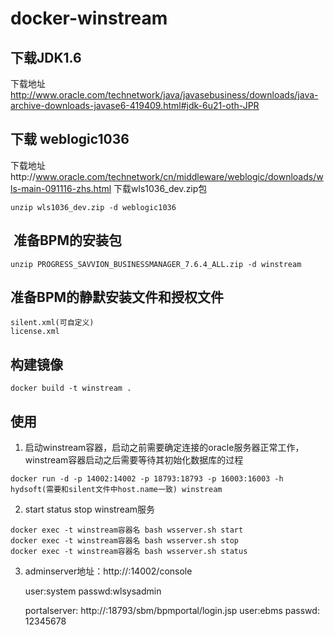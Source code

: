 # docker-winstream
## 下载JDK1.6
下载地址 http://www.oracle.com/technetwork/java/javasebusiness/downloads/java-archive-downloads-javase6-419409.html#jdk-6u21-oth-JPR
## 下载 weblogic1036
下载地址http://www.oracle.com/technetwork/cn/middleware/weblogic/downloads/wls-main-091116-zhs.html
下载wls1036_dev.zip包
```
unzip wls1036_dev.zip -d weblogic1036
```
##  准备BPM的安装包
```
unzip PROGRESS_SAVVION_BUSINESSMANAGER_7.6.4_ALL.zip -d winstream
```
## 准备BPM的静默安装文件和授权文件
```
silent.xml(可自定义)
license.xml
```
## 构建镜像
```
docker build -t winstream .
```
## 使用
1. 启动winstream容器，启动之前需要确定连接的oracle服务器正常工作，winstream容器启动之后需要等待其初始化数据库的过程
```
docker run -d -p 14002:14002 -p 18793:18793 -p 16003:16003 -h hydsoft(需要和silent文件中host.name一致) winstream
```
2. start status stop winstream服务
```
docker exec -t winstream容器名 bash wsserver.sh start
docker exec -t winstream容器名 bash wsserver.sh stop
docker exec -t winstream容器名 bash wsserver.sh status
```
3. adminserver地址：http://<yourip>:14002/console
  
   user:system    passwd:wlsysadmin

   portalserver: http://<yourip>:18793/sbm/bpmportal/login.jsp
   user:ebms     passwd: 12345678
